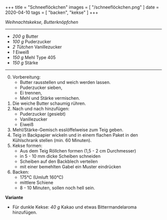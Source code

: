+++
title = "Schneeflöckchen"
images = [ "/schneeflöckchen.png" ]
date = 2020-04-10
tags = [ "backen", "kekse" ]
+++

*Weihnachtskekse, Butterknöpfchen*

---

- *200 g* Butter
- *100 g* Puderzucker
- *2 Tütchen* Vanillezucker
- *1* Eiweiß
- *150 g* Mehl Type 405
- *150 g* Stärke

---

0. Vorbereitung:
   * Butter rausstellen und weich werden lassen.
   * Puderzucker sieben,
   * Ei trennen,
   * Mehl und Stärke vermischen.
1. Die weiche Butter schaumig rühren.
2. Nach und nach hinzufügen:
   * Puderzucker (gesiebt)
   * Vanillezucker
   * Eiweiß
3. Mehl/Stärke-Gemisch esslöffelweise zum Teig geben.
4. Teig in Backpapier wickeln und in einem flachen Paket in den Kühlschrank stellen (min. 60 Minuten).
5. Kekse formen:
   * Aus dem Teig Röllchen formen (1,5 - 2 cm Durchmesser)
   * in 5 - 10 mm dicke Scheiben schneiden
   * Scheiben auf den Backblech verteilen
   * mit einer bemehlten Gabel ein Muster eindrücken
6. Backen:
   * 175°C (Umluft 160°C)
   * mittlere Schiene
   * 8 - 10 Minuten, sollen noch hell sein.

**Variante**
* Für dunkle Kekse: *40 g* Kakao und etwas Bittermandelaroma hinzufügen.

